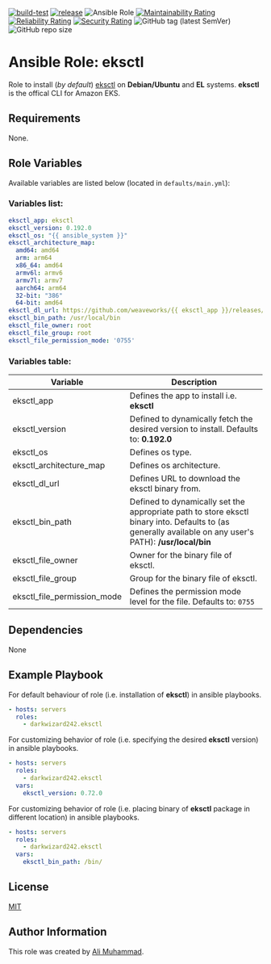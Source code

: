 [![build-test](https://github.com/darkwizard242/ansible-role-eksctl/workflows/build-and-test/badge.svg?branch=master)](https://github.com/darkwizard242/ansible-role-eksctl/actions?query=workflow%3Abuild-and-test) [![release](https://github.com/darkwizard242/ansible-role-eksctl/workflows/release/badge.svg)](https://github.com/darkwizard242/ansible-role-eksctl/actions?query=workflow%3Arelease) ![Ansible Role](https://img.shields.io/ansible/role/d/darkwizard242/eksctl) [![Maintainability Rating](https://sonarcloud.io/api/project_badges/measure?project=ansible-role-eksctl&metric=sqale_rating)](https://sonarcloud.io/dashboard?id=ansible-role-eksctl) [![Reliability Rating](https://sonarcloud.io/api/project_badges/measure?project=ansible-role-eksctl&metric=reliability_rating)](https://sonarcloud.io/dashboard?id=ansible-role-eksctl) [![Security Rating](https://sonarcloud.io/api/project_badges/measure?project=ansible-role-eksctl&metric=security_rating)](https://sonarcloud.io/dashboard?id=ansible-role-eksctl) ![GitHub tag (latest SemVer)](https://img.shields.io/github/tag/darkwizard242/ansible-role-eksctl?label=release) ![GitHub repo size](https://img.shields.io/github/repo-size/darkwizard242/ansible-role-eksctl?color=orange&style=flat-square)

# Ansible Role: eksctl

Role to install (_by default_) [eksctl](https://github.com/weaveworks/eksctl) on **Debian/Ubuntu** and **EL** systems. **eksctl** is the offical CLI for Amazon EKS.

## Requirements

None.

## Role Variables

Available variables are listed below (located in `defaults/main.yml`):

### Variables list:

```yaml
eksctl_app: eksctl
eksctl_version: 0.192.0
eksctl_os: "{{ ansible_system }}"
eksctl_architecture_map:
  amd64: amd64
  arm: arm64
  x86_64: amd64
  armv6l: armv6
  armv7l: armv7
  aarch64: arm64
  32-bit: "386"
  64-bit: amd64
eksctl_dl_url: https://github.com/weaveworks/{{ eksctl_app }}/releases/download/v{{ eksctl_version }}/{{ eksctl_app }}_{{ eksctl_os }}_{{ eksctl_architecture_map[ansible_architecture] }}.tar.gz
eksctl_bin_path: /usr/local/bin
eksctl_file_owner: root
eksctl_file_group: root
eksctl_file_permission_mode: '0755'
```

### Variables table:

Variable                    | Description
--------------------------- | --------------------------------------------------------------------------------------------------------------------------------------------------------
eksctl_app                  | Defines the app to install i.e. **eksctl**
eksctl_version              | Defined to dynamically fetch the desired version to install. Defaults to: **0.192.0**
eksctl_os                   | Defines os type.
eksctl_architecture_map     | Defines os architecture.
eksctl_dl_url               | Defines URL to download the eksctl binary from.
eksctl_bin_path             | Defined to dynamically set the appropriate path to store eksctl binary into. Defaults to (as generally available on any user's PATH): **/usr/local/bin**
eksctl_file_owner           | Owner for the binary file of eksctl.
eksctl_file_group           | Group for the binary file of eksctl.
eksctl_file_permission_mode | Defines the permission mode level for the file. Defaults to: `0755`

## Dependencies

None

## Example Playbook

For default behaviour of role (i.e. installation of **eksctl**) in ansible playbooks.

```yaml
- hosts: servers
  roles:
    - darkwizard242.eksctl
```

For customizing behavior of role (i.e. specifying the desired **eksctl** version) in ansible playbooks.

```yaml
- hosts: servers
  roles:
    - darkwizard242.eksctl
  vars:
    eksctl_version: 0.72.0
```

For customizing behavior of role (i.e. placing binary of **eksctl** package in different location) in ansible playbooks.

```yaml
- hosts: servers
  roles:
    - darkwizard242.eksctl
  vars:
    eksctl_bin_path: /bin/
```

## License

[MIT](https://github.com/darkwizard242/ansible-role-eksctl/blob/master/LICENSE)

## Author Information

This role was created by [Ali Muhammad](https://www.alimuhammad.dev/).
